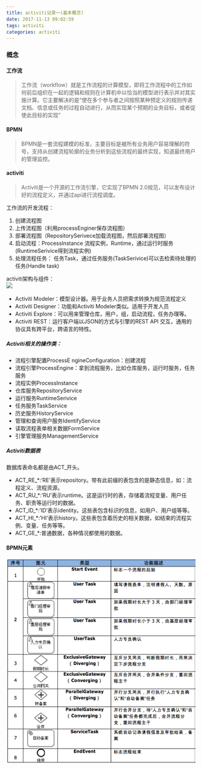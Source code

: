 ```yaml
---
title: activiti记录一(基本概念)
date: 2017-11-13 09:02:59
tags: activiti
categories: activiti
---
```

### 概念

#### 工作流
>工作流（workflow）就是工作流程的计算模型，即将工作流程中的工作如何前后组织在一起的逻辑和规则在计算机中以恰当的模型进行表示并对其实施计算。它主要解决的是“使在多个参与者之间按照某种预定义的规则传递文档、信息或任务的过程自动进行，从而实现某个预期的业务目标，或者促使此目标的实现”

#### BPMN
>BPMN是一套流程建模的标准，主要目标是被所有业务用户容易理解的符号，支持从创建流程轮廓的业务分析到这些流程的最终实现，知道最终用户的管理监控。

#### activiti
>Activiti是一个开源的工作流引擎，它实现了BPMN 2.0规范，可以发布设计好的流程定义，并通过api进行流程调度。


工作流的开发流程：
1. 创建流程图
2. 上传流程图（利用processEnginer保存流程图）
3. 部署流程图（RepositorySerivece加载流程图，然后部署流程图）
4. 启动流程：ProcessInstance 流程实例，Runtime，通过运行时服务(RuntimeSerivice得到流程实例)
5. 处理流程任务： 任务Task，通过任务服务(TaskSerivice)可以去检索待处理的任务(Handle task)


activiti架构与组件：  
![](http://www.uml.org.cn/soa/images/2016031113.jpg)

- Activiti Modeler：模型设计器。用于业务人员把需求转换为规范流程定义
- Activiti Designer：功能和Activiti Modeler类似。适用于开发人员
- Activiti Explore：可以用来管理仓库，用户，组，启动流程，任务办理等。 
- Activiti REST：运行客户端以JSON的方式与引擎的REST API 交互，通用的协议具有跨平台，跨语言的特性。

##### Activiti相关的操作类：
- 流程引擎配置ProcessE    ngineConfiguration：创建流程
- 流程引擎ProcessEngine：拿到流程服务，比如仓库服务，运行时服务，任务服务
- 流程实例ProcessInstance
- 仓库服务RepositoryService
- 运行服务RuntimeSerivice
- 任务服务TaskService
- 历史服务HistoryService
- 管理和查询用户服务IdentifyService
- 读取流程表单相关数据FormService
- 引擎管理服务ManagementService

##### Activiti数据表

数据库表命名都是由ACT_开头。
- ACT_RE_*:’RE’表示repository。带有此前缀的表包含的是静态信息，如：流程定义、流程资源。
- ACT_RU_*:’RU’表示runtime。这是运行时的表，存储着流程变量、用户任务、职责等运行时的数据。
- ACT_ID_*:’ID’表示identity。这些表包含标识的信息，如用户、用户组等等。
- ACT_HI_*:’HI’表示history。这些表包含着历史的相关数据，如结束的流程实例、变量、任务等等。
- ACT_GE_*:普通数据，各种情况都使用的数据。

#### BPMN元素
![](../images/bpmn.png)


